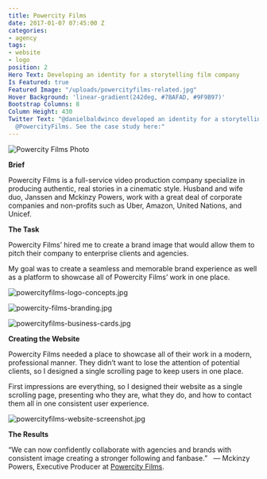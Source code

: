 ```yaml
---
title: Powercity Films
date: 2017-01-07 07:45:00 Z
categories:
- agency
tags:
- website
- logo
position: 2
Hero Text: Developing an identity for a storytelling film company
Is Featured: true
Featured Image: "/uploads/powercityfilms-related.jpg"
Hover Background: 'linear-gradient(242deg, #7BAFAD, #9F9B97)'
Bootstrap Columns: 8
Column Height: 430
Twitter Text: "@danielbaldwinco developed an identity for a storytelling film company,
  @PowercityFilms. See the case study here:"
---
```


![Powercity Films Photo](/uploads/powercity-films-photo.jpg)

**Brief**

Powercity Films is a full-service video production company specialize in producing authentic, real stories in a cinematic style. Husband and wife duo, Janssen and Mckinzy Powers, work with a great deal of corporate companies and non-profits such as Uber, Amazon, United Nations, and Unicef.


**The Task**

Powercity Films’ hired me to create a brand image that would allow them to pitch their company to enterprise clients and agencies. 

My goal was to create a seamless and memorable brand experience as well as a platform to showcase all of Powercity Films’ work in one place.


![powercityfilms-logo-concepts.jpg](/uploads/powercityfilms-logo-concepts.jpg)

![powercity-films-branding.jpg](/uploads/powercity-films-branding.jpg)

![powercityfilms-business-cards.jpg](/uploads/powercityfilms-business-cards.jpg)

**Creating the Website**

Powercity Films needed a place to showcase all of their work in a modern, professional manner. They didn’t want to lose the attention of potential clients, so I designed a single scrolling page to keep users in one place.

First impressions are everything, so I designed their website as a single scrolling page, presenting who they are, what they do, and how to contact them all in one consistent user experience.

![powercityfilms-website-screenshot.jpg](/uploads/powercityfilms-website-screenshot.jpg)

**The Results**

“We can now confidently collaborate with agencies and brands with consistent image creating a stronger following and fanbase.”
  — Mckinzy Powers, Executive Producer at [Powercity Films](http://www.powercityfilms.com).
